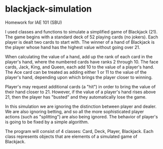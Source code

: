 # blackjack-simulation
Homework for IAE 101 (SBU)

I used classes and functions to simulate a simplified game of Blackjack (21). The game begins with a standard deck of 52 playing cards (no jokers). Each player is dealt two cards to start with. The winner of a hand of Blackjack is the player whose hand has the highest value without going over 21.

When calculating the value of a hand, add up the rank of each card in the player's hand, where the numbered cards have ranks 2 through 10. The face cards, Jack, King, and Queen, each add 10 to the value of a player's hand. The Ace card can be treated as adding either 1 or 11 to the value of the player's hand, depending upon which brings the player closer to winning.

Player's may request additional cards (a "hit") in order to bring the value of their hand closer to 21. However, if the value of a player's hand rises above 21, then the player has "busted" and they automatically lose the game.

In this simulation we are ignoring the distinction between player and dealer. We are also ignoring betting, and so all the more sophisticated player actions (such as "splitting") are also being ignored. The behavior of player's is going to be fixed by a simple algorithm.

The program will consist of 4 classes: Card, Deck, Player, Blackjack. Each class represents objects that are elements of a simulated game of Blackjack. 
